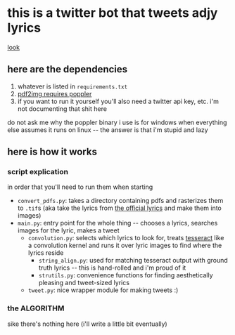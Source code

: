 # this is a twitter bot that tweets adjy lyrics

[look](https://twitter.com/idyll_text)

## here are the dependencies

1. whatever is listed in `requirements.txt`
2. [pdf2img requires poppler](https://pdf2image.readthedocs.io/en/latest/installation.html)
3. if you want to run it yourself you'll also need a twitter api key, etc. i'm not documenting that shit here

do not ask me why the poppler binary i use is for windows when everything else
assumes it runs on linux -- the answer is that i'm stupid and lazy

## here is how it works

### script explication

in order that you'll need to run them when starting

- `convert_pdfs.py`: takes a directory containing pdfs and rasterizes them to `.tif`s (aka take the lyrics from [the official lyrics](https://www.theidyllopus.com/text) and make them into images)
- `main.py`: entry point for the whole thing -- chooses a lyrics, searches images for the lyric, makes a tweet
    - `convolution.py`: selects which lyrics to look for, treats [tesseract](https://github.com/tesseract-ocr/tesseract) like a convolution kernel and runs it over lyric images to find where the lyrics reside
        - `string_align.py`: used for matching tesseract output with ground truth lyrics -- this is hand-rolled and i'm proud of it
        - `strutils.py`: convenience functions for finding aesthetically pleasing and tweet-sized lyrics
    - `tweet.py`: nice wrapper module for making tweets :)

### the ALGORITHM

sike there's nothing here (i'll write a little bit eventually)

